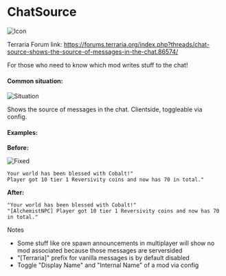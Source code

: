 # ChatSource

![Icon](https://raw.githubusercontent.com/direwolf420/ChatSource/master/icon.png)

Terraria Forum link: https://forums.terraria.org/index.php?threads/chat-source-shows-the-source-of-messages-in-the-chat.86574/

For those who need to know which mod writes stuff to the chat!

#### Common situation:

![Situation](https://raw.githubusercontent.com/direwolf420/ChatSource/master/situation.png)

Shows the source of messages in the chat. Clientside, toggleable via config.

#### Examples:

**Before:**

![Fixed](https://raw.githubusercontent.com/direwolf420/ChatSource/master/fixed.png)

```
Your world has been blessed with Cobalt!"
Player got 10 tier 1 Reversivity coins and now has 70 in total."
```

**After:**

```
"Your world has been blessed with Cobalt!"
"[AlchemistNPC] Player got 10 tier 1 Reversivity coins and now has 70 in total."
```

Notes
* Some stuff like ore spawn announcements in multiplayer will show no mod associated because those messages are serversided
* "[Terraria]" prefix for vanilla messages is by default disabled
* Toggle "Display Name" and "Internal Name" of a mod via config